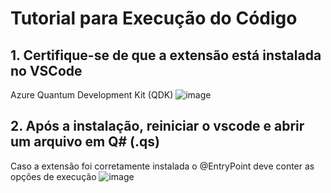 # Tutorial para Execução do Código
## 1. Certifique-se de que a extensão está instalada no VSCode
Azure Quantum Development Kit (QDK)
![image](https://github.com/user-attachments/assets/c5d76d9d-d01e-44ab-9a0f-804fc333a5a9)

## 2. Após a instalação, reiniciar o vscode e abrir um arquivo em Q# (.qs)
Caso a extensão foi corretamente instalada o @EntryPoint deve conter as opções de execução
![image](https://github.com/user-attachments/assets/7fb3aafd-5e6f-4700-af28-98a22b9220bf)
